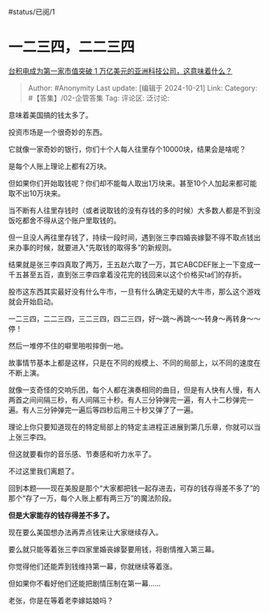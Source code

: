 #status/已阅/1

# 一二三四，二二三四

[台积电成为第一家市值突破 1 万亿美元的亚洲科技公司，这意味着什么？](https://www.zhihu.com/question/1242528316/answer/10542449827)

> Author: #Anonymity
> Last update: [编辑于 2024-10-21]
> Link:
> Category: #【答集】/02-企管答集
> Tag:
> 评论区:
> 泛讨论:

意味着美国搞的钱太多了。

投资市场是一个很奇妙的东西。

它就像一家奇妙的银行，你们十个人每人往里存个10000块，结果会是啥呢？

是每个人账上理论上都有2万块。

但如果你们开始取钱呢？你们却不能每人取出1万块来。甚至10个人加起来都可能取不出10万块来。

当不断有人往里存钱时（或者说取钱的没有存钱的多的时候）大多数人都是不到没饭吃都舍不得从这个账户里取钱的。

但一旦没人再往里存钱了，持续一段时间，遇到张三李四婚丧嫁娶不得不取点钱出来办事的时候，就要进入“先取钱的取得多”的新规则。

结果就是张三李四真取了两万，王五赵六取了一万，其它ABCDEF账上一下变成一千五甚至五百，直到张三李四拿着没花完的钱回来以这个价格买ta们的存折。

股市这东西其实最好没有什么牛市，一旦有什么确定无疑的大牛市，那么这个游戏就会开始启动。

一二三四，二二三四，三二三四，四二三四，好～跳～再跳～～转身～再转身～～停！

然后一堆停不住的噼里啪啦摔倒一地。

故事情节基本上都是这样，只是在不同的规模上、不同的局部上，以不同的速度在不断上演。

就像一支奇怪的交响乐团，每个人都在演奏相同的曲目，但是有人快有人慢，有人两首之间间隔三秒，有人间隔三十秒。有人三分钟弹完一遍，有人十二秒弹完一遍。有人三分钟弹完一遍后等四秒后用三十秒又弹了了一遍。

理论上你只要知道现在的特定局部上的特定主进程正进展到第几乐章，你就可以当上张三李四。

但这就要看你的音乐感、节奏感和听力水平了。

不过这里我们离题了。

回到本题——现在美股是那个“大家都把钱一起存进去，可存的钱存得差不多了”的那个“存了一万，每个人账上都有两三万”的魔法阶段。

**但是大家能存的钱存得差不多了。**

现在要么美国想办法再弄点钱来让大家继续存入。

要么就只能等着张三李四家里婚丧嫁娶要用钱，将剧情推入第三幕。

你觉得他们还能弄到钱维持第一幕，你就继续等着涨。

但如果你不看好他们还能把剧情压制在第一幕……

老张，你是在等着老李嫁姑娘吗？
